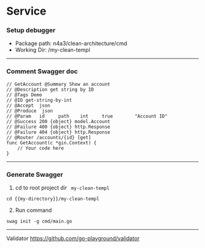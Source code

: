 

# Service

### Setup debugger
- Package path:
n4a3/clean-architecture/cmd
- Working Dir:
/my-clean-templ
___
### Comment Swagger doc
````
// GetAccount @Summary Show an account
// @Description get string by ID
// @Tags Demo
// @ID get-string-by-int
// @Accept  json
// @Produce  json
// @Param   id     path    int     true        "Account ID"
// @Success 200 {object} model.Account
// @Failure 400 {object} http.Response
// @Failure 404 {object} http.Response
// @Router /accounts/{id} [get]
func GetAccount(c *gin.Context) {
    // Your code here
}
````
___
### Generate Swagger
1. cd to root project dir `` my-clean-templ``
````
cd {{my-directory}}/my-clean-templ
````
2. Run command
````
swag init -g cmd/main.go
````
___

Validator
https://github.com/go-playground/validator

